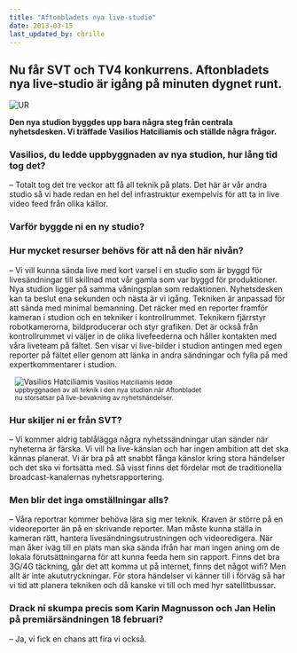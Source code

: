 ```yaml
---
title: "Aftonbladets nya live-studio"
date: 2013-03-15
last_updated_by: chrille
---
```

Nu får SVT och TV4 konkurrens. Aftonbladets nya live-studio är igång på minuten dygnet runt.
------------

<img class="float_right" alt="UR" src="http://i8.createsend1.com/ei/j/5F/D77/3A1/031218/img/aftonbladet.png" >

**Den nya studion byggdes upp bara några steg från centrala nyhetsdesken. Vi träffade Vasilios Hatciliamis och ställde några frågor.**

### Vasilios, du ledde uppbyggnaden av nya studion, hur lång tid tog det?
– Totalt tog det tre veckor att få all teknik på plats. Det här är vår andra studio så vi hade redan en hel del infrastruktur exempelvis för att ta in live video feed från olika källor.

### Varför byggde ni en ny studio?

### Hur mycket resurser behövs för att nå den här nivån?
– Vi vill kunna sända live med kort varsel i en studio som är byggd för livesändningar till skillnad mot vår gamla som var byggd för produktioner. Nya studion ligger på samma våningsplan som redaktionen. Nyhetsdesken kan ta beslut ena sekunden och nästa är vi igång. Tekniken är anpassad för att sända med minimal bemanning. Det räcker med en reporter framför kameran i studion och en tekniker i kontrollrummet. Teknikern fjärrstyr robotkamerorna, bildproducerar och styr grafiken. Det är också från kontrollrummet vi väljer in de olika livefeederna och håller kontakten med våra liveteam på fältet. Sen visar vi live-bilder i studion antingen med egen reporter på fältet eller genom att länka in andra sändningar och fylla på med expertkommentarer i studion.

<div class="float_right" style="max-width:342px; margin-left: 10px;">
<img alt="Vasilios Hatciliamis" src="http://i2.createsend1.com/ei/j/5F/D77/3A1/031218/img/vasilios.jpg"/>
<small>Vasilios Hatciliamis ledde uppbyggnaden av all teknik i den nya studion när Aftonbladet nu storsatsar på live-bevakning av nyhetshändelser.</small>
</div>

### Hur skiljer ni er från SVT?
– Vi kommer aldrig tablålägga några nyhetssändningar utan sänder när nyheterna är färska. Vi vill ha live-känslan och har ingen ambition att det ska kännas planerat. Vi är bra på att snabbt fånga känslor kring stora händelser och det ska vi fortsätta med. Så visst finns det fördelar mot de traditionella broadcast-kanalernas nyhetsrapportering.

### Men blir det inga omställningar alls?
– Våra reportrar kommer behöva lära sig mer teknik. Kraven är större på en videoreporter än på en skrivande reporter. Man måste kunna ställa in kameran rätt, hantera livesändningsutrustningen och videoredigera. När man åker iväg till en plats man ska sända ifrån har man ingen aning om de lokala förutsättningarna för att kunna feeda hem sin rapport. Finns det bra 3G/4G täckning, går det att komma ut på internet, finns det något wifi? Men allt är inte akututryckningar. För stora händelser vi känner till i förväg så har vi tid att planera tekniken och då kanske vi till och med hyr satellitbussar.

### Drack ni skumpa precis som Karin Magnusson och Jan Helin på premiärsändningen 18 februari?
– Ja, vi fick en chans att fira vi också.
